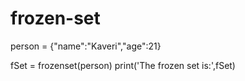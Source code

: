 # frozen-set
person = {"name":"Kaveri","age":21}

fSet = frozenset(person) 
print('The frozen set is:',fSet)
